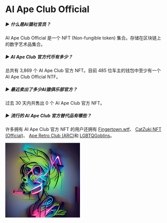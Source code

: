 # AI Ape Club Official

##### ▶ 什么是AI猿社官员？

AI Ape Club Official 是一个 NFT (Non-fungible token) 集合。存储在区块链上的数字艺术品集合。

##### ▶ AI Ape Club 官方代币有多少？

总共有 3,869 个 AI Ape Club 官方 NFT。目前 485 位车主的钱包中至少有一个 AI Ape Club Official NTF。

##### ▶ 最近卖出了多少AI猿俱乐部官方？

过去 30 天内共售出 0 个 AI Ape Club 官方 NFT。

##### ▶ 流行的 AI Ape Club 官方替代品有哪些？

许多拥有 AI Ape Club 官方 NFT 的用户还拥有 [Fingertown.wtf](https://www.nft-stats.com/collection/degen-fingers)、 [CatZuki NFT (Official)](https://www.nft-stats.com/collection/catzukinft)、 [Ape Retro Club (ARC)](https://www.nft-stats.com/collection/aperetroclubarc)和 [LGBTQGoblins](https://www.nft-stats.com/collection/lgbtqgoblins)。

![unnamed](unnamed.png)
